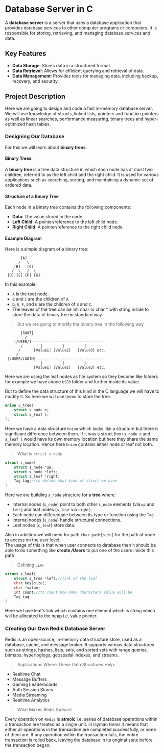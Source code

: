 # Database Server in C

A **database server** is a server that uses a database application that provides database services to other computer programs or computers. It is responsible for storing, retrieving, and managing database services and data.

## Key Features

- **Data Storage**: Stores data in a structured format.
- **Data Retrieval**: Allows for efficient querying and retrieval of data.
- **Data Management**: Provides tools for managing data, including backup, recovery, and security.

## Project Description

Here we are going to design and code a fast in-memory database server. We will use knowledge of structs, linked lists, pointers and function pointers as well as linear searches, performance measuring, binary trees and hyper-optimized hash tables.

### Designing Our Database

For this we will learn about **binary trees**.

#### Binary Trees

A **binary tree** is a tree data structure in which each node has at most two children, referred to as the left child and the right child. It is used for various applications such as searching, sorting, and maintaining a dynamic set of ordered data.

#### Structure of a Binary Tree

Each node in a binary tree contains the following components:

- **Data**: The value stored in the node.
- **Left Child**: A pointer/reference to the left child node.
- **Right Child**: A pointer/reference to the right child node.

#### Example Diagram

Here is a simple diagram of a binary tree:

```
       [A]
      /   \
    [B]   [C]
   /  \   /  \
 [D] [E] [F] [G]
```

In this example:

- `A` is the root node.
- `B` and `C` are the children of `A`.
- `D`, `E`, `F`, and `G` are the children of `B` and `C`.
- The leaves of the tree can be int. char or char \* with string inside to store the data of binary tree in standard way.

> But we are going to modify the binary tree in the following way

```
       [ROOT]
         /
    [/USER/]---------------------------------
       /        |         |         |
      /      [Value1] [Value2]   [Value3] etc.
     /
 [/USER/LOGIN]-------------------------------
                |         |         |
             [Value1] [Value2]   [Value3] etc.
```

Here we are using the leaf nodes as file system so they become like folders for example we have aboce `USER` folder and further inside its value.

But to define the data structure of this kind in the C language we will have to modify it. So here we will use `Union` to store the tree.

```C
union u_tree{
    struct s_node n;
    struct s_leaf l;
};
```

Here we have a data structure `Union` which looks like a structure but there is significant difference between them. If it was a struct then `s_node n` and `s_leaf l` would have its own memory location but here they share the same memory location. Hence here `Union` contains either node or leaf not both.

> What is `struct s_node`

```C
struct s_node{
    struct s_node *up;
    struct s_node *left;
    struct s_leaf *right;
    Tag tag;//to define what kind of struct we have
}
```

Here we are building `s_node` structure for a **tree** where:

- Internal nodes (`s_node`) point to both other `s_node` elements (via `up` and `left`) and leaf nodes (`s_leaf` via `right`).
- Each node can differentiate between its type or function using the `Tag`.
- Internal nodes (`s_node`) handle structural connections.
- Leaf nodes (`s_leaf`) store data.

Also in addition we will need for path `char path[size]` for the path of node to access on the user level.<br>
The usage of this is that when user connects to database then it should be able to do something like **create /Users** to put one of the users inside this path.

> Defining `LEAF`

```C
struct s_leaf{
    struct s_tree *left;//link of the leaf
    char key[size];
    char *value;
    int count;//to count how many characters value will be
    Tag tag
}
```

Here we have leaf's link which contains one element which is string which will be allocated to the heap i.e. value pointer.

### Creating Our Own Redis Database Server

Redis is an open-source, in-memory data structure store, used as a database, cache, and message broker. It supports various data structures such as strings, hashes, lists, sets, and sorted sets with range queries, bitmaps, hyperloglogs, geospatial indexes, and streams.

> Applications Where These Data Structures Help:

- Realtime Chat
- Message Buffers
- Gaming Leaderboards
- Auth Session Stores
- Media Streaming
- Realtime Analytics

> What Makes Redis Special:

Every operation on `Redis` is <b>atmoic</b> i.e. series of database operations within a transaction are treated as a single unit. In layman terms it means that either all operations in the transaction are completed successfully, or none of them are. If any operation within the transaction fails, the entire transaction is rolled back, leaving the database in its original state before the transaction began.
